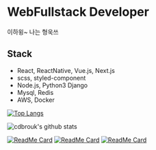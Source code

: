 # WebFullstack Developer
이하윙~ 나는 형욱쓰



## Stack
- React, ReactNative, Vue.js, Next.js
- scss, styled-component
- Node.js, Python3 Django
- Mysql, Redis
- AWS, Docker

[![Top Langs](https://github-readme-stats.vercel.app/api/top-langs/?username=cdbrouk&layout=compact)](https://github.com/anuraghazra/github-readme-stats)


![cdbrouk's github stats](https://github-readme-stats.vercel.app/api?username=cdbrouk&count_private=true&show_icons=true&theme=gruvbox)


[![ReadMe Card](https://github-readme-stats.vercel.app/api/pin/?username=getcha-dev&repo=getcha-react-ui-components)](https://github.com/getcha-dev/getcha-react-ui-components)
[![ReadMe Card](https://github-readme-stats.vercel.app/api/pin/?username=QuadFlask&repo=react-native-naver-map)](https://github.com/QuadFlask/react-native-naver-map)
[![ReadMe Card](https://github-readme-stats.vercel.app/api/pin/?username=cdbrouk&repo=PlayGround)](https://github.com/cdbrouk/PlayGround)
